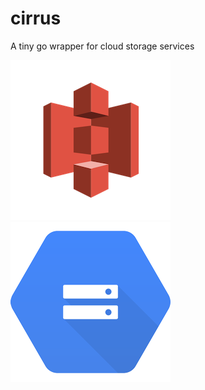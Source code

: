 # cirrus 
A tiny go wrapper for cloud storage services

![alt text](assets/s3.png "s3") ![alt text](assets/gcs.png "Google Cloud Storage")
